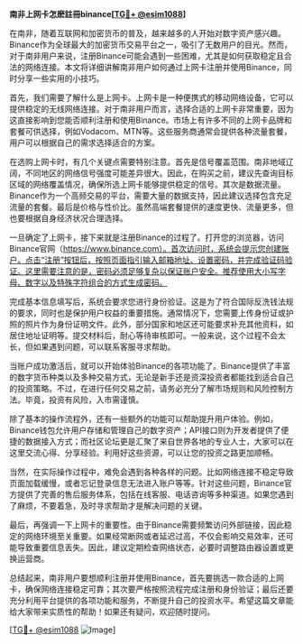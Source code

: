 **南非上网卡怎麽註冊binance[[TG💪+ @esim1088](https://t.me/s/esim1088)]**

在南非，随着互联网和加密货币的普及，越来越多的人开始对数字资产感兴趣。Binance作为全球最大的加密货币交易平台之一，吸引了无数用户的目光。然而，对于南非用户来说，注册Binance可能会遇到一些困难，尤其是如何获取稳定且合法的网络连接。本文将详细讲解南非用户如何通过上网卡注册并使用Binance，同时分享一些实用的小技巧。

首先，我们需要了解什么是上网卡。上网卡是一种便携式的移动网络设备，它可以提供稳定的无线网络连接。对于南非用户而言，选择合适的上网卡非常重要，因为这直接影响到您能否顺利注册和使用Binance。市场上有许多不同的上网卡品牌和套餐可供选择，例如Vodacom、MTN等。这些服务商通常会提供各种流量套餐，用户可以根据自己的需求选择适合的方案。

在选购上网卡时，有几个关键点需要特别注意。首先是信号覆盖范围。南非地域辽阔，不同地区的网络信号强度可能差异很大。因此，在购买之前，建议先查询目标区域的网络覆盖情况，确保所选上网卡能够提供稳定的信号。其次是数据流量。Binance作为一个高频交易的平台，需要大量的数据支持，因此建议选择包含充足流量的套餐。最后是价格与性价比。虽然高端套餐提供的速度更快、流量更多，但也要根据自身经济状况合理选择。

一旦确定了上网卡，接下来就是注册Binance的过程了。打开您的浏览器，访问Binance官网（https://www.binance.com）。首次访问时，系统会提示您创建账户。点击“注册”按钮后，按照页面指引输入邮箱地址、设置密码，并完成验证码验证。这里需要注意的是，密码必须足够复杂以保证账户安全。推荐使用大小写字母、数字以及特殊字符组合的方式生成密码。

完成基本信息填写后，系统会要求您进行身份验证。这是为了符合国际反洗钱法规的要求，同时也是保护用户权益的重要措施。通常情况下，您需要上传身份证或护照的照片作为身份证明文件。此外，部分国家和地区还可能要求补充其他资料，如居住地址证明等。提交材料后，耐心等待审核即可。一般来说，这个过程不会太长，但如果遇到问题，可以联系客服寻求帮助。

当账户成功激活后，就可以开始体验Binance的各项功能了。Binance提供了丰富的数字货币种类以及多种交易方式，无论是新手还是资深投资者都能找到适合自己的投资策略。不过，在进行任何交易之前，请务必充分了解市场规则和风险控制方法。毕竟，投资有风险，入市需谨慎。

除了基本的操作流程外，还有一些额外的功能可以帮助提升用户体验。例如，Binance钱包允许用户存储和管理自己的数字资产；API接口则为开发者提供了便捷的数据接入方式；而社区论坛更是汇聚了来自世界各地的专业人士，大家可以在这里交流心得、分享经验。利用好这些资源，可以让您的投资之路更加顺畅。

当然，在实际操作过程中，难免会遇到各种各样的问题。比如网络连接不稳定导致页面加载缓慢，或者忘记登录信息无法进入账户等等。针对这些问题，Binance官方提供了完善的售后服务体系，包括在线客服、电话咨询等多种渠道。如果您遇到了麻烦，不要着急，及时寻求帮助才是解决问题的关键。

最后，再强调一下上网卡的重要性。由于Binance需要频繁访问外部链接，因此稳定的网络环境至关重要。如果经常断网或者延迟过高，不仅会影响交易效率，还可能导致重要信息丢失。因此，建议定期检查网络状态，必要时调整路由器设置或更换运营商。

总结起来，南非用户要想顺利注册并使用Binance，首先要挑选一款合适的上网卡，确保网络连接稳定可靠；其次要严格按照流程完成注册和身份验证；最后还要充分利用平台提供的各项功能和服务，不断提升自己的投资水平。希望这篇文章能给大家带来实质性的帮助！如果还有疑问，欢迎随时提问。

[[TG💪+ @esim1088](https://t.me/s/esim1088) ![Image](https://i.postimg.cc/4NQfJmqS/Snipaste-2025-05-13-00-14-12.png)]